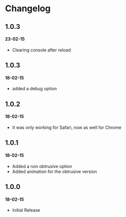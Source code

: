 # Changelog


## 1.0.3
#### 23-02-15
- Clearing console after reload

## 1.0.3
#### 18-02-15
- added a debug option

## 1.0.2
#### 18-02-15
- It was only working for Safari, now as well for Chrome

## 1.0.1
#### 18-02-15
- Added a non obtrusive option
- Added animation for the obtrusive version

## 1.0.0
#### 18-02-15
- Initial Release



